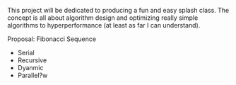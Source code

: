 This project will be dedicated to producing a fun and easy splash class. The concept is all about algorithm design and optimizing really simple algorithms to hyperperformance (at least as far I can understand).

Proposal: Fibonacci Sequence
- Serial
- Recursive
- Dyanmic
- Parallel?w